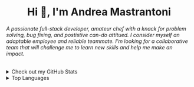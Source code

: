 <h1 align="center" class="body">Hi 👋, I'm Andrea Mastrantoni</h1>


<h6 align="left">A passionate full-stack developer, amateur chef with a knack for problem solving, bug fixing, and postistive can-do attitued. I consider myself an adaptable employee and reliable teammate. I’m looking for a collaborative team that will challenge me to learn new skills and help me make an impact.</h6>


<details>
    <summary>Check out my GitHub Stats</summary>
    <p align="center"> <img src="https://andmast-github-stats.vercel.app/api?username=andmast&show_icons=true&count_private=true&theme=gruvbox" alt="andmast Github Stats" /></p>
</details>
<details>
    <summary>Top Languages</summary>
    <p align="left"> <img src="https://andmast-github-stats.vercel.app/api/top-langs/?username=andmast&hide=html" alt="andmast Top Languages" /></p>
</details>


